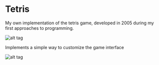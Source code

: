 # Tetris
My own implementation of the tetris game, developed in 2005 during my first approaches to programming.

![alt tag](https://raw.github.com/liguori/Tetris/master/docs/tetris.png)

Implements a simple way to customize the game interface

![alt tag](https://raw.github.com/liguori/Tetris/master/docs/tetrissettings.png)
